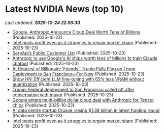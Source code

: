 # Latest NVIDIA News (top 10)
_Last updated: **2025-10-24 22:55:30**_

- [Google, Anthropic Announce Cloud Deal Worth Tens of Billions](https://finance.yahoo.com/news/google-anthropic-announce-cloud-deal-204519600.html) (Published: 2025-10-23)
- [Intel posts profit even as it struggles to regain market share](https://www.bostonherald.com/2025/10/23/intel-profit/) (Published: 2025-10-23)
- [SerpApi’s Public Customer List](https://serpapi.com/use-cases) (Published: 2025-10-23)
- [Anthropic to use Google's AI chips worth tens of billions to train Claude chatbot](https://www.yahoo.com/news/articles/anthropic-googles-ai-chips-worth-222423682.html) (Published: 2025-10-23)
- [At Request of Billionaire ‘Friends,’ Trump Pulls Plug on Troop Deployment to San Francisco—For Now](https://www.commondreams.org/news/billionaires-stop-trump-troops-san-francisco) (Published: 2025-10-23)
- [Show HN: Efficient LLM fine-tuning with 65% less VRAM without quantization](https://github.com/Mega4alik/peftee) (Published: 2025-10-23)
- [Trump: Federal deployment to San Francisco called off after conversation with mayor](https://www.cbsnews.com/sanfrancisco/news/san-francisco-trump-says-federal-deployment-called-off-mayor-daniel-lurie-conversation/) (Published: 2025-10-23)
- [Google enters multi-billion dollar cloud deal with Anthropic for Tensor chips](https://www.androidheadlines.com/2025/10/google-enters-multi-billion-dollar-cloud-deal-with-anthropic-for-tensor-chips.html) (Published: 2025-10-23)
- [AI data centre startup Crusoe raising $1.38 billion in latest funding round](https://www.channelnewsasia.com/business/ai-data-centre-startup-crusoe-raising-138-billion-in-latest-funding-round-5421696) (Published: 2025-10-23)
- [Intel posts profit even as it struggles to regain market share](https://financialpost.com/pmn/intel-posts-profit-even-as-it-struggles-to-regain-market-share) (Published: 2025-10-23)
